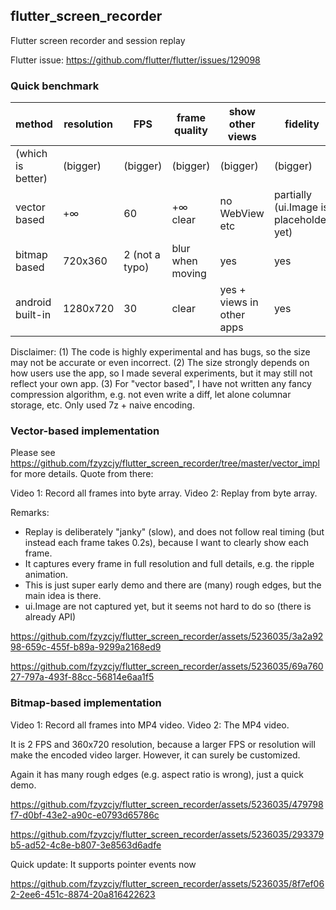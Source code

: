 ## flutter_screen_recorder

Flutter screen recorder and session replay

Flutter issue: https://github.com/flutter/flutter/issues/129098

### Quick benchmark

| method            | resolution | FPS            | frame quality    | show other views          | fidelity                                | experiment 0 | experiment 1 | experiment 2 | experiment 3 |
|-------------------|------------|----------------|------------------|---------------------------|-----------------------------------------|--------------|--------------|--------------|--------------|
| (which is better) | (bigger)   | (bigger)       | (bigger)         | (bigger)                  | (bigger)                                | (smaller)    | (smaller)    | (smaller)    | (smaller)    |
| vector based      | +∞         | 60             | +∞ clear         | no WebView etc            | partially (ui.Image is placeholder yet) | 0.05MB       | 0.12MB       | 0.17MB       | 0.16MB       |
| bitmap based      | 720x360    | 2 (not a typo) | blur when moving | yes                       | yes                                     | 0.46MB       | 0.59MB       | 1.01MB       | 0.81MB       |
| android built-in  | 1280x720   | 30             | clear            | yes + views in other apps | yes                                     | 15MB         | 31MB         | 43MB         | 56MB         |

Disclaimer:
(1) The code is highly experimental and has bugs, so the size may not be accurate or even incorrect.
(2) The size strongly depends on how users use the app, so I made several experiments, but it may still not reflect your own app.
(3) For "vector based", I have not written any fancy compression algorithm, e.g. not even write a diff, let alone columnar storage, etc. Only used 7z + naive encoding.

### Vector-based implementation

Please see https://github.com/fzyzcjy/flutter_screen_recorder/tree/master/vector_impl for more details. Quote from there:

Video 1: Record all frames into byte array.
Video 2: Replay from byte array.

Remarks:

* Replay is deliberately "janky" (slow), and does not follow real timing (but instead each frame takes 0.2s), because I want to clearly show each frame.
* It captures every frame in full resolution and full details, e.g. the ripple animation.
* This is just super early demo and there are (many) rough edges, but the main idea is there.
* ui.Image are not captured yet, but it seems not hard to do so (there is already API)

https://github.com/fzyzcjy/flutter_screen_recorder/assets/5236035/3a2a9298-659c-455f-b89a-9299a2168ed9

https://github.com/fzyzcjy/flutter_screen_recorder/assets/5236035/69a76027-797a-493f-88cc-56814e6aa1f5

### Bitmap-based implementation

Video 1: Record all frames into MP4 video.
Video 2: The MP4 video.

It is 2 FPS and 360x720 resolution, because a larger FPS or resolution will make the encoded video larger. However, it can surely be customized.

Again it has many rough edges (e.g. aspect ratio is wrong), just a quick demo.

https://github.com/fzyzcjy/flutter_screen_recorder/assets/5236035/479798f7-d0bf-43e2-a90c-e0793d65786c

https://github.com/fzyzcjy/flutter_screen_recorder/assets/5236035/293379b5-ad52-4c8e-b807-3e8563d6adfe

Quick update: It supports pointer events now

https://github.com/fzyzcjy/flutter_screen_recorder/assets/5236035/8f7ef062-2ee6-451c-8874-20a816422623


